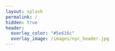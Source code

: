 ```yaml
---
layout: splash
permalink: /
hidden: true
header:
  overlay_color: "#5e616c"
  overlay_image: /images/nyc_header.jpg
---
```


